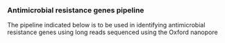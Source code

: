  ### Antimicrobial resistance genes pipeline
 The pipeline indicated below is to be used in identifying antimicrobial resistance genes using long reads sequenced using the Oxford nanopore
